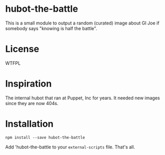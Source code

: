 # hubot-the-battle
This is a small module to output a random (curated) image about GI Joe if somebody says "knowing is half the battle".


# License
WTFPL


# Inspiration
The internal hubot that ran at Puppet, Inc for years. It needed new images since they are now 404s.

# Installation


`npm install --save hubot-the-battle`

Add 'hubot-the-battle to your `external-scripts` file. That's all.


